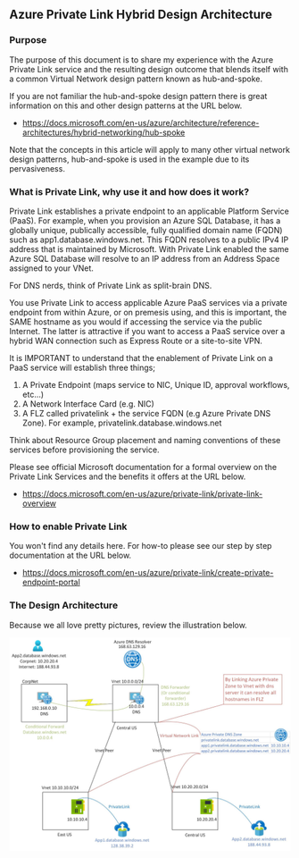 ## Azure Private Link Hybrid Design Architecture

### Purpose

The purpose of this document is to share my experience with the Azure Private Link service and the resulting design outcome that blends itself with a common Virtual Network design pattern known as hub-and-spoke.

If you are not familiar the hub-and-spoke design pattern there is great information on this and other design patterns at the URL below.

- https://docs.microsoft.com/en-us/azure/architecture/reference-architectures/hybrid-networking/hub-spoke

Note that the concepts in this article will apply to many other virtual network design patterns, hub-and-spoke is used in the example due to its pervasiveness.

### What is Private Link, why use it and how does it work?

Private Link establishes a private endpoint to an applicable Platform Service (PaaS). For example, when you provision an Azure SQL Database, it has a globally unique, publically accessible, fully qualified domain name (FQDN) such as app1.database.windows.net. This FQDN resolves to a public IPv4 IP address that is maintained by Microsoft. With Private Link enabled the same Azure SQL Database will resolve to an IP address from an Address Space assigned to your VNet. 

For DNS nerds, think of Private Link as split-brain DNS.

You use Private Link to access applicable Azure PaaS services via a private endpoint from within Azure, or on premesis using, and this is important, the SAME hostname as you would if accessing the service via the public Internet. The latter is attractive if you want to access a PaaS service over a hybrid WAN connection such as Express Route or a site-to-site VPN.

It is IMPORTANT to understand that the enablement of Private Link on a PaaS service will establish three things;

1. A Private Endpoint (maps service to NIC, Unique ID, approval workflows, etc...)
2. A Network Interface Card (e.g. NIC)
3. A FLZ called privatelink + the service FQDN (e.g Azure Private DNS Zone). For example, privatelink.database.windows.net

Think about Resource Group placement and naming conventions of these services before provisioning the service.

Please see official Microsoft documentation for a formal overview on the Private Link Services and the benefits it offers at the URL below.

- https://docs.microsoft.com/en-us/azure/private-link/private-link-overview

### How to enable Private Link

You won't find any details here. For how-to please see our step by step documentation at the URL below.

- https://docs.microsoft.com/en-us/azure/private-link/create-private-endpoint-portal

### The Design Architecture

Because we all love pretty pictures, review the illustration below.

![GitHub Logo](/PrivateLink.jpg)